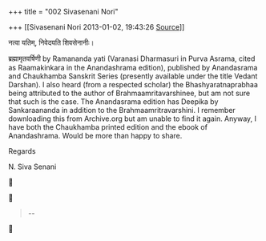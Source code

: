 +++
title = "002 Sivasenani Nori"

+++
[[Sivasenani Nori	2013-01-02, 19:43:26 [Source](https://groups.google.com/g/bvparishat/c/f55PebCB4TM)]]



नत्वा यतिम्, निवेदयति शिवसेनानीः।



ब्रह्मामृतवर्षिणी by Ramananda yati (Varanasi Dharmasuri in Purva Asrama, cited as Raamakinkara in the Anandashrama edition), published by Anandasrama and Chaukhamba Sanskrit Series (presently available under the title Vedant Darshan). I also heard (from a respected scholar) the Bhashyaratnaprabhaa being attributed to the author of Brahmaamritavarshinee, but am not sure that such is the case. The Anandasrama edition has Deepika by Sankaraananda in addition to the Brahmaamritravarshini. I remember downloading this from Archive.org but am unable to find it again. Anyway, I have both the Chaukhamba printed edition and the ebook of Anandashrama. Would be more than happy to share.



Regards

N. Siva Senani

  
  





> --  



